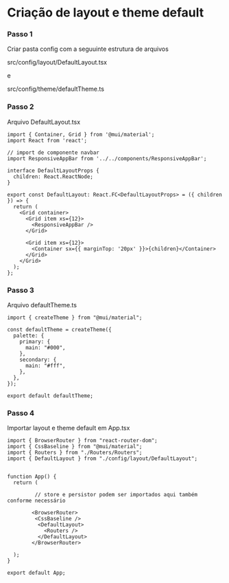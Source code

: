 # Criação de layout e theme default

### Passo 1

Criar pasta config com a seguuinte estrutura de arquivos

src/config/layout/DefaultLayout.tsx

e

src/config/theme/defaultTheme.ts

### Passo 2

Arquivo DefaultLayout.tsx

````
import { Container, Grid } from '@mui/material';
import React from 'react';

// import de componente navbar
import ResponsiveAppBar from '../../components/ResponsiveAppBar';

interface DefaultLayoutProps {
  children: React.ReactNode;
}

export const DefaultLayout: React.FC<DefaultLayoutProps> = ({ children }) => {
  return (
    <Grid container>
      <Grid item xs={12}>
        <ResponsiveAppBar />
      </Grid>

      <Grid item xs={12}>
        <Container sx={{ marginTop: '20px' }}>{children}</Container>
      </Grid>
    </Grid>
  );
};
````

### Passo 3

Arquivo defaultTheme.ts

````
import { createTheme } from "@mui/material";

const defaultTheme = createTheme({
  palette: {
    primary: {
      main: "#000",
    },
    secondary: {
      main: "#fff",
    },
  },
});

export default defaultTheme;

````


### Passo 4

Importar layout e theme default em App.tsx

````
import { BrowserRouter } from "react-router-dom";
import { CssBaseline } from "@mui/material";
import { Routers } from "./Routers/Routers";
import { DefaultLayout } from "./config/layout/DefaultLayout";


function App() {
  return (
         
         // store e persistor podem ser importados aqui também conforme necessário

        <BrowserRouter>
         <CssBaseline />
          <DefaultLayout>
            <Routers />
          </DefaultLayout>
        </BrowserRouter>

  );
}

export default App;

````